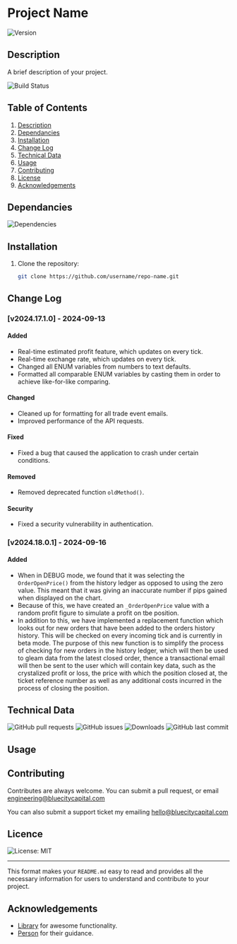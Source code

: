 # Project Name
![Version](https://img.shields.io/github/v/release/username/repo-name.svg)

## Description
A brief description of your project.

![Build Status](https://img.shields.io/github/actions/workflow/status/username/repo-name/main.yml)

## Table of Contents
1. [Description](#description)
2. [Dependancies](#dependancies)
3. [Installation](#installation)
4. [Change Log](#change-log)
5. [Technical Data](#technical-data)
6. [Usage](#usage)
7. [Contributing](#contributing)
8. [License](#license)
9. [Acknowledgements](#acknowledgements)

## Dependancies

![Dependencies](https://img.shields.io/david/username/repo-name.svg)


## Installation
1. Clone the repository:
   ```bash
   git clone https://github.com/username/repo-name.git

## Change Log
### [v2024.17.1.0] - 2024-09-13

#### Added
- Real-time estimated profit feature, which updates on every tick.
- Real-time exchange rate, which updates on every tick.
- Changed all ENUM variables from numbers to text defaults.
- Formatted all comparable ENUM variables by casting them in order to achieve like-for-like comparing. 

#### Changed
- Cleaned up for formatting for all trade event emails.
- Improved performance of the API requests.

#### Fixed
- Fixed a bug that caused the application to crash under certain conditions.

#### Removed
- Removed deprecated function `oldMethod()`.

#### Security
- Fixed a security vulnerability in authentication.

### [v2024.18.0.1] - 2024-09-16

#### Added
- When in DEBUG mode, we found that it was selecting the ``OrderOpenPrice()`` from the history ledger as opposed to using the zero value. This meant that it was giving an inaccurate number if pips gained when displayed on the chart.
- Because of this, we have created an ``_OrderOpenPrice`` value with a random profit figure to simulate a profit on tbe position.
- In addition to this, we have implemented a replacement function which looks out for new orders that have been added to the orders history history. This will be checked on every incoming tick and is currently in beta mode. The purpose of this new function is to simplify the process of checking for new orders in the history ledger, which will then be used to gleam data from the latest closed order, thence a transactional email will then be sent to the user which will contain key data, such as the crystalized profit or loss, the price with which the position closed at, the ticket reference number as well as any additional costs incurred in the process of closing the position. 

## Technical Data

![GitHub pull requests](https://img.shields.io/github/issues-pr/username/repo-name.svg)
![GitHub issues](https://img.shields.io/github/issues/username/repo-name.svg)
![Downloads](https://img.shields.io/github/downloads/username/repo-name/total.svg)
![GitHub last commit](https://img.shields.io/github/last-commit/username/repo-name.svg)


## Usage

## Contributing
Contributes are always welcome. You can submit a pull request, or email [engineering@bluecitycapital.com](mailto:engineering@bluecitycapital.com)

You can also submit a support ticket my emailing [hello@bluecitycapital.com](mailto:hello@bluecitycapital.com)

## Licence
![License: MIT](https://img.shields.io/badge/License-MIT-yellow.svg)

---

This format makes your `README.md` easy to read and provides all the necessary information for users to understand and contribute to your project.


## Acknowledgements
- [Library](https://github.com/library) for awesome functionality.
- [Person](https://github.com/person) for their guidance.

